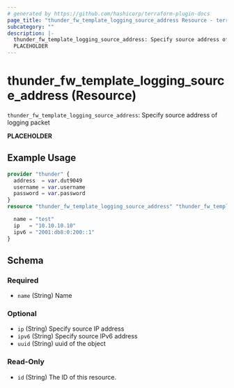 ```yaml
---
# generated by https://github.com/hashicorp/terraform-plugin-docs
page_title: "thunder_fw_template_logging_source_address Resource - terraform-provider-thunder"
subcategory: ""
description: |-
  thunder_fw_template_logging_source_address: Specify source address of logging packet
  PLACEHOLDER
---
```


# thunder_fw_template_logging_source_address (Resource)

`thunder_fw_template_logging_source_address`: Specify source address of logging packet

__PLACEHOLDER__

## Example Usage

```terraform
provider "thunder" {
  address  = var.dut9049
  username = var.username
  password = var.password
}
resource "thunder_fw_template_logging_source_address" "thunder_fw_template_logging_source_address" {

  name = "test"
  ip   = "10.10.10.10"
  ipv6 = "2001:db8:0:200::1"
}
```

<!-- schema generated by tfplugindocs -->
## Schema

### Required

- `name` (String) Name

### Optional

- `ip` (String) Specify source IP address
- `ipv6` (String) Specify source IPv6 address
- `uuid` (String) uuid of the object

### Read-Only

- `id` (String) The ID of this resource.



